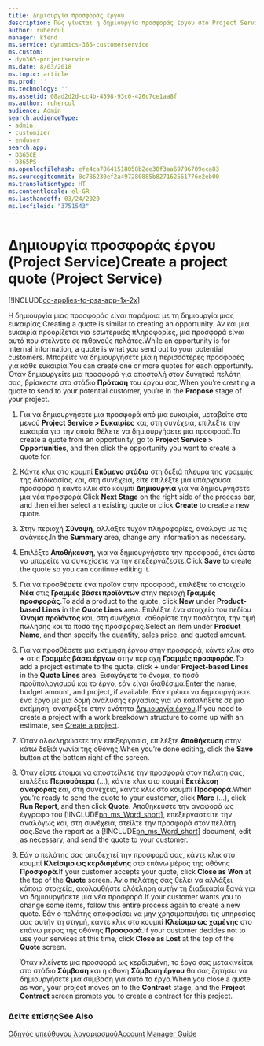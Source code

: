 ```yaml
---
title: Δημιουργία προσφοράς έργου
description: Πώς γίνεται η δημιουργία προσφοράς έργου στο Project Service
author: ruhercul
manager: kfend
ms.service: dynamics-365-customerservice
ms.custom:
- dyn365-projectservice
ms.date: 8/03/2018
ms.topic: article
ms.prod: ''
ms.technology: ''
ms.assetid: 08ad2d2d-cc4b-4598-93c0-426c7ce1aa8f
ms.author: ruhercul
audience: Admin
search.audienceType:
- admin
- customizer
- enduser
search.app:
- D365CE
- D365PS
ms.openlocfilehash: efe4ca78641518058b2ee30f3aa69796709eca83
ms.sourcegitcommit: 8c786230ef2a497280885b827162561776e2eb00
ms.translationtype: HT
ms.contentlocale: el-GR
ms.lasthandoff: 03/24/2020
ms.locfileid: "3751543"
---
```

# <a name="create-a-project-quote-project-service"></a><span data-ttu-id="78d04-103">Δημιουργία προσφοράς έργου (Project Service)</span><span class="sxs-lookup"><span data-stu-id="78d04-103">Create a project quote (Project Service)</span></span>

[!INCLUDE[cc-applies-to-psa-app-1x-2x](../includes/cc-applies-to-psa-app-1x-2x.md)]

<span data-ttu-id="78d04-104">Η δημιουργία μιας προσφοράς είναι παρόμοια με τη δημιουργία μιας ευκαιρίας.</span><span class="sxs-lookup"><span data-stu-id="78d04-104">Creating a quote is similar to creating an opportunity.</span></span> <span data-ttu-id="78d04-105">Αν και μια ευκαιρία προορίζεται για εσωτερικές πληροφορίες, μια προσφορά είναι αυτό που στέλνετε σε πιθανούς πελάτες.</span><span class="sxs-lookup"><span data-stu-id="78d04-105">While an opportunity is for internal information, a quote is what you send out to your potential customers.</span></span> <span data-ttu-id="78d04-106">Μπορείτε να δημιουργήσετε μία ή περισσότερες προσφορές για κάθε ευκαιρία.</span><span class="sxs-lookup"><span data-stu-id="78d04-106">You can create one or more quotes for each opportunity.</span></span> <span data-ttu-id="78d04-107">Όταν δημιουργείτε μια προσφορά για αποστολή στον δυνητικό πελάτη σας, βρίσκεστε στο στάδιο **Πρόταση** του έργου σας.</span><span class="sxs-lookup"><span data-stu-id="78d04-107">When you’re creating a quote to send to your potential customer, you’re in the **Propose** stage of your project.</span></span>  
  
1. <span data-ttu-id="78d04-108">Για να δημιουργήσετε μια προσφορά από μια ευκαιρία, μεταβείτε στο μενού **Project Service > Ευκαιρίες** και, στη συνέχεια, επιλέξτε την ευκαιρία για την οποία θέλετε να δημιουργήσετε μια προσφορά.</span><span class="sxs-lookup"><span data-stu-id="78d04-108">To create a quote from an opportunity, go to **Project Service > Opportunities**, and then click the opportunity you want to create a quote for.</span></span>  
  
2. <span data-ttu-id="78d04-109">Κάντε κλικ στο κουμπί **Επόμενο στάδιο** στη δεξιά πλευρά της γραμμής της διαδικασίας και, στη συνέχεια, είτε επιλέξτε μια υπάρχουσα προσφορά ή κάντε κλικ στο κουμπί **Δημιουργία** για να δημιουργήσετε μια νέα προσφορά.</span><span class="sxs-lookup"><span data-stu-id="78d04-109">Click **Next Stage** on the right side of the process bar, and then either select an existing quote or click **Create** to create a new quote.</span></span>  
  
3. <span data-ttu-id="78d04-110">Στην περιοχή **Σύνοψη**, αλλάξτε τυχόν πληροφορίες, ανάλογα με τις ανάγκες.</span><span class="sxs-lookup"><span data-stu-id="78d04-110">In the **Summary** area, change any information as necessary.</span></span>  
  
4. <span data-ttu-id="78d04-111">Επιλέξτε **Αποθήκευση**, για να δημιουργήσετε την προσφορά, έτσι ώστε να μπορείτε να συνεχίσετε να την επεξεργάζεστε.</span><span class="sxs-lookup"><span data-stu-id="78d04-111">Click **Save** to create the quote so you can continue editing it.</span></span>  
  
5. <span data-ttu-id="78d04-112">Για να προσθέσετε ένα προϊόν στην προσφορά, επιλέξτε το στοιχείο **Νέα** στις **Γραμμές βάσει προϊόντων** στην περιοχή **Γραμμές προσφοράς**.</span><span class="sxs-lookup"><span data-stu-id="78d04-112">To add a product to the quote, click **New** under **Product-based Lines** in the **Quote Lines** area.</span></span> <span data-ttu-id="78d04-113">Επιλέξτε ένα στοιχείο του πεδίου **Όνομα προϊόντος** και, στη συνέχεια, καθορίστε την ποσότητα, την τιμή πώλησης και το ποσό της προσφοράς.</span><span class="sxs-lookup"><span data-stu-id="78d04-113">Select an item under **Product Name**, and then specify the quantity, sales price, and quoted amount.</span></span>  
  
6. <span data-ttu-id="78d04-114">Για να προσθέσετε μια εκτίμηση έργου στην προσφορά, κάντε κλικ στο **+** στις **Γραμμές βάσει έργων** στην περιοχή **Γραμμές προσφοράς**.</span><span class="sxs-lookup"><span data-stu-id="78d04-114">To add a project estimate to the quote, click **+** under **Project-based Lines** in the **Quote Lines** area.</span></span> <span data-ttu-id="78d04-115">Εισαγάγετε το όνομα, το ποσό προϋπολογισμού και το έργο, εάν είναι διαθέσιμα.</span><span class="sxs-lookup"><span data-stu-id="78d04-115">Enter the name, budget amount, and project, if available.</span></span> <span data-ttu-id="78d04-116">Εάν πρέπει να δημιουργήσετε ένα έργο με μια δομή ανάλυσης εργασίας για να καταλήξετε σε μια εκτίμηση, ανατρέξτε στην ενότητα [Δημιουργία έργου](../project-service/create-project.md).</span><span class="sxs-lookup"><span data-stu-id="78d04-116">If you need to create a project with a work breakdown structure to come up with an estimate, see [Create a project](../project-service/create-project.md).</span></span>  
  
7. <span data-ttu-id="78d04-117">Όταν ολοκληρώσετε την επεξεργασία, επιλέξτε **Αποθήκευση** στην κάτω δεξιά γωνία της οθόνης.</span><span class="sxs-lookup"><span data-stu-id="78d04-117">When you’re done editing, click the **Save** button at the bottom right of the screen.</span></span>  
  
8. <span data-ttu-id="78d04-118">Όταν είστε έτοιμοι να αποστείλετε την προσφορά στον πελάτη σας, επιλέξτε **Περισσότερα** (...), κάντε κλικ στο κουμπί **Εκτέλεση αναφοράς** και, στη συνέχεια, κάντε κλικ στο κουμπί **Προσφορά**.</span><span class="sxs-lookup"><span data-stu-id="78d04-118">When you’re ready to send the quote to your customer, click **More** (…), click **Run Report**, and then click **Quote**.</span></span> <span data-ttu-id="78d04-119">Αποθηκεύστε την αναφορά ως έγγραφο του [!INCLUDE[pn_ms_Word_short](../includes/pn-ms-word-short.md)], επεξεργαστείτε την αναλόγως και, στη συνέχεια, στείλτε την προσφορά στον πελάτη σας.</span><span class="sxs-lookup"><span data-stu-id="78d04-119">Save the report as a [!INCLUDE[pn_ms_Word_short](../includes/pn-ms-word-short.md)] document, edit as necessary, and send the quote to your customer.</span></span>  
  
9. <span data-ttu-id="78d04-120">Εάν ο πελάτης σας αποδεχτεί την προσφορά σας, κάντε κλικ στο κουμπί **Κλείσιμο ως κερδισμένης** στο επάνω μέρος της οθόνης **Προσφορά**.</span><span class="sxs-lookup"><span data-stu-id="78d04-120">If your customer accepts your quote, click **Close as Won** at the top of the **Quote** screen.</span></span> <span data-ttu-id="78d04-121">Αν ο πελάτης σας θέλει να αλλάξει κάποια στοιχεία, ακολουθήστε ολόκληρη αυτήν τη διαδικασία ξανά για να δημιουργήσετε μια νέα προσφορά.</span><span class="sxs-lookup"><span data-stu-id="78d04-121">If your customer wants you to change some items, follow this entire process again to create a new quote.</span></span> <span data-ttu-id="78d04-122">Εάν ο πελάτης αποφασίσει να μην χρησιμοποιήσει τις υπηρεσίες σας αυτήν τη στιγμή, κάντε κλικ στο κουμπί **Κλείσιμο ως χαμένης** στο επάνω μέρος της οθόνης **Προσφορά**.</span><span class="sxs-lookup"><span data-stu-id="78d04-122">If your customer decides not to use your services at this time, click **Close as Lost** at the top of the **Quote** screen.</span></span>  
  
   <span data-ttu-id="78d04-123">Όταν κλείνετε μια προσφορά ως κερδισμένη, το έργο σας μετακινείται στο στάδιο **Σύμβαση** και η οθόνη **Σύμβαση έργου** θα σας ζητήσει να δημιουργήσετε μια σύμβαση για αυτό το έργο.</span><span class="sxs-lookup"><span data-stu-id="78d04-123">When you close a quote as won, your project moves on to the **Contract** stage, and the **Project Contract** screen prompts you to create a contract for this project.</span></span>  
  
### <a name="see-also"></a><span data-ttu-id="78d04-124">Δείτε επίσης</span><span class="sxs-lookup"><span data-stu-id="78d04-124">See Also</span></span>  
 [<span data-ttu-id="78d04-125">Οδηγός υπεύθυνου λογαριασμού</span><span class="sxs-lookup"><span data-stu-id="78d04-125">Account Manager Guide</span></span>](../project-service/account-manager-guide.md)
